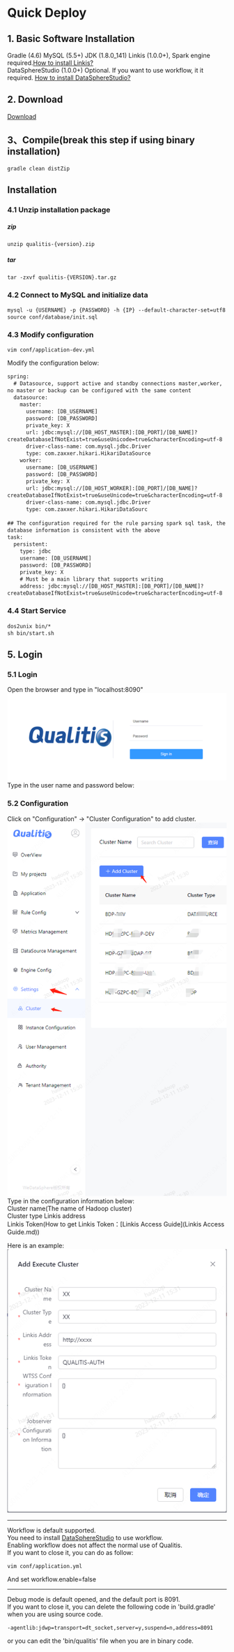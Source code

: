 # Quick Deploy

## 1. Basic Software Installation
Gradle (4.6)
MySQL (5.5+)
JDK (1.8.0_141)
Linkis (1.0.0+), Spark engine required.[How to install Linkis?](https://github.com/WeBankFinTech/Linkis)  
DataSphereStudio (1.0.0+) Optional. If you want to use workflow, it it required. [How to install DataSphereStudio?](https://github.com/WeBankFinTech/DataSphereStudio)  

## 2. Download
[Download](https://github.com/WeBankFinTech/Qualitis/releases)

## 3、Compile(break this step if using binary installation)
```
gradle clean distZip
```

## Installation
### 4.1 Unzip installation package
##### zip
```
unzip qualitis-{version}.zip
```

##### tar
```
tar -zxvf qualitis-{VERSION}.tar.gz
```

### 4.2 Connect to MySQL and initialize data
```
mysql -u {USERNAME} -p {PASSWORD} -h {IP} --default-character-set=utf8
source conf/database/init.sql
```

### 4.3 Modify configuration
```
vim conf/application-dev.yml
```
Modify the configuration below:
```
spring:
  # Datasource, support active and standby connections master,worker, no master or backup can be configured with the same content
  datasource:
    master:
      username: [DB_USERNAME]
      password: [DB_PASSWORD]
      private_key: X
      url: jdbc:mysql://[DB_HOST_MASTER]:[DB_PORT]/[DB_NAME]?createDatabaseIfNotExist=true&useUnicode=true&characterEncoding=utf-8
      driver-class-name: com.mysql.jdbc.Driver
      type: com.zaxxer.hikari.HikariDataSource
    worker:
      username: [DB_USERNAME]
      password: [DB_PASSWORD]
      private_key: X
      url: jdbc:mysql://[DB_HOST_WORKER]:[DB_PORT]/[DB_NAME]?createDatabaseIfNotExist=true&useUnicode=true&characterEncoding=utf-8
      driver-class-name: com.mysql.jdbc.Driver
      type: com.zaxxer.hikari.HikariDataSourc
 
## The configuration required for the rule parsing spark sql task, the database information is consistent with the above
task:
  persistent:
    type: jdbc
    username: [DB_USERNAME]
    password: [DB_PASSWORD]
    private_key: X
    # Must be a main library that supports writing
    address: jdbc:mysql://[DB_HOST_MASTER]:[DB_PORT]/[DB_NAME]?createDatabaseIfNotExist=true&useUnicode=true&characterEncoding=utf-8
```

### 4.4 Start Service
```
dos2unix bin/*
sh bin/start.sh
```

## 5. Login
### 5.1 Login
Open the browser and type in "localhost:8090"  
![登录验证图片](../../../images/en_US/ch1/Login.png)  
Type in the user name and password below:

### 5.2 Configuration
Click on "Configuration" -> "Cluster Configuration" to add cluster.  
![系统配置](../../../images/en_US/ch1/NewCluster.png)  
Type in the configuration information below:    
Cluster name(The name of Hadoop cluster)  
Cluster type
Linkis address  
Linkis Token(How to get Linkis Token：[Linkis Access Guide](Linkis Access Guide.md))  

Here is an example:  
![](../../../images/en_US/ch1/ClusterConfigurationDemo.png)

---

Workflow is default supported.   
You need to install [DataSphereStudio](https://github.com/WeBankFinTech/DataSphereStudio) to use workflow.  
Enabling workflow does not affect the normal use of Qualitis.  
If you want to close it, you can do as follow:
```
vim conf/application.yml
```
And set workflow.enable=false

---

Debug mode is default opened, and the default port is 8091.  
If you want to close it, you can delete the following code in 'build.gradle' when you are using source code.
```
-agentlib:jdwp=transport=dt_socket,server=y,suspend=n,address=8091
```
or you can edit the 'bin/qualitis' file when you are in binary code.